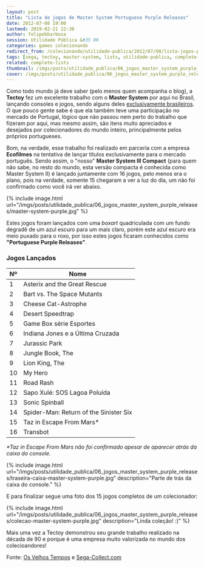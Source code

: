 ```yaml
---
layout: post
title: "Lista de jogos de Master System Portuguese Purple Releases"
date: 2012-07-08 19:00
lastmod: 2019-02-21 22:30
author: felipebbarbosa
session: Utilidade Pública &#35 06
categories: games colecionando
redirect_from: /colecionando/utilidade-publica/2012/07/08/lista-jogos-purple-releases-para-master-system.html
tags: [sega, tectoy, master-system, lists, utilidade-publica, complete-lists]
related: complete-lists
thumbnail: /imgs/posts/utilidade_publica/06_jogos_master_system_purple_releases/post_thumbnail.jpg
cover: /imgs/posts/utilidade_publica/06_jogos_master_system_purple_releases/post_header.jpg
---
```


Como todo mundo já deve saber (pelo menos quem acompanha o blog), a **Tectoy** fez um excelente trabalho com o **Master System** por aqui no Brasil, lançando consoles e jogos, sendo alguns deles [exclusivamente brasileiros](/colecionando/utilidade-publica/2011/01/22/jogos-master-system-exclusivos-tectoy.html). O que pouco gente sabe é que ela também teve uma participação no mercado de Portugal, lógico que não passou nem perto do trabalho que fizeram por aqui, mas mesmo assim, são itens muito apreciados e desejados por colecionadores do mundo inteiro, principalmente pelos próprios portugueses.

<!--more-->

Bom, na verdade, esse trabalho foi realizado em parceria com a empresa **Ecofilmes** na tentativa de lançar títulos exclusivamente para o mercado português. Sendo assim, o "nosso" **Master System III Compact** (para quem não sabe, no resto do mundo, esta versão compacta é conhecida como Master System II) é lançado juntamente com 16 jogos, pelo menos era o plano, pois na verdade, somente 15 chegaram a ver a luz do dia, um não foi confirmado como você irá ver abaixo.

{% include image.html
  url="/imgs/posts/utilidade_publica/06_jogos_master_system_purple_releases/master-system-purple.jpg" %}

Estes jogos foram lançados com uma _boxart_ quadriculada com um fundo degradê de um azul escuro para um mais claro, porém este azul escuro era meio puxado para o roxo, por isso estes jogos ficaram conhecidos como **"Portuguese Purple Releases"**.

### Jogos Lançados

| Nº  | Nome                                   |
| --- | -------------------------------------- |
| 1   | Asterix and the Great Rescue           |
| 2   | Bart vs. The Space Mutants             |
| 3   | Cheese Cat-Astrophe                    |
| 4   | Desert Speedtrap                       |
| 5   | Game Box série Esportes                |
| 6   | Indiana Jones e a Última Cruzada       |
| 7   | Jurassic Park                          |
| 8   | Jungle Book, The                       |
| 9   | Lion King, The                         |
| 10  | My Hero                                |
| 11  | Road Rash                              |
| 12  | Sapo Xulé: SOS Lagoa Poluída           |
| 13  | Sonic Spinball                         |
| 14  | Spider-Man: Return of the Sinister Six |
| 15  | Taz in Escape From Mars\*              |
| 16  | Transbot                               |

_\*Taz in Escape From Mars não foi confirmado apesar de aparecer atrás da caixa do console._

{% include image.html
  url="/imgs/posts/utilidade_publica/06_jogos_master_system_purple_releases/traseira-caixa-master-system-purple.jpg"
  description="Parte de trás da caixa do console." %}

E para finalizar segue uma foto dos 15 jogos completos de um colecionador:

{% include image.html
  url="/imgs/posts/utilidade_publica/06_jogos_master_system_purple_releases/colecao-master-system-purple.jpg"
  description="Linda coleção! :)" %}

Mais uma vez a Tectoy demonstrou seu grande trabalho realizado na década de 90 e porque é uma empresa muito valorizada no mundo dos colecioandores!

Fonte: [Os Velhos Tempos](http://osvelhostempos.blogspot.com.br/2011/10/normal-0-false-false-false-en-us-x-none.html) e [Sega-Collect.com](http://segacollect.blogspot.com.br/2008/09/portuguese-purple-releases.html)
